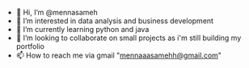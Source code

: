 - 👋 Hi, I’m @mennasameh
- 👀 I’m interested in data analysis and business development 
- 🌱 I’m currently learning python and java 
- 💞️ I’m looking to collaborate on small projects as i'm still building my portfolio
- 📫 How to reach me via gmail "mennaaasamehh@gmail.com"

<!---
mennasameh/mennasameh is a ✨ special ✨ repository because its `README.md` (this file) appears on your GitHub profile.
You can click the Preview link to take a look at your changes.
--->
